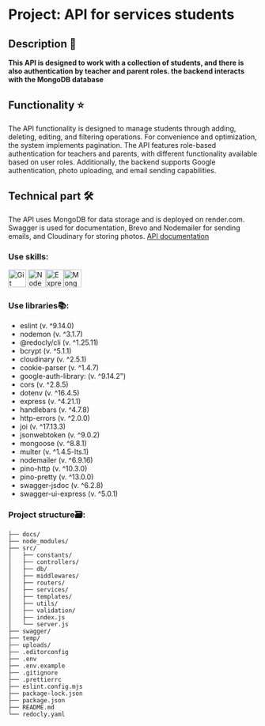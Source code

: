 # Project: API for services students

## Description 📜
**This API is designed to work with a collection of students, and there is also authentication by teacher and parent roles. the backend interacts with the MongoDB database**

## Functionality ⭐
The API functionality is designed to manage students through adding, deleting, editing, and filtering operations. For convenience and optimization, the system implements pagination. The API features role-based authentication for teachers and parents, with different functionality available based on user roles. Additionally, the backend supports Google authentication, photo uploading, and email sending capabilities.

## Technical part 🛠️
The API uses MongoDB for data storage and is deployed on render.com. Swagger is used for documentation, Brevo and Nodemailer for sending emails, and Cloudinary for storing photos.
[API documentation](https://studentsapi-gemi.onrender.com/api-docs)

### Use skills:
<p align="left">
<a href="https://git-scm.com/" target="_blank" rel="noreferrer"><img src="https://raw.githubusercontent.com/danielcranney/readme-generator/main/public/icons/skills/git-colored.svg" width="36" height="36" alt="Git" /></a>
<a href="https://nodejs.org/en/" target="_blank" rel="noreferrer"><img src="https://raw.githubusercontent.com/danielcranney/readme-generator/main/public/icons/skills/nodejs-colored.svg" width="36" height="36" alt="NodeJS" /></a><a href="https://expressjs.com/" target="_blank" rel="noreferrer"><img src="https://raw.githubusercontent.com/danielcranney/readme-generator/main/public/icons/skills/express-colored.svg" width="36" height="36" alt="Express" /></a><a href="https://www.mongodb.com/" target="_blank" rel="noreferrer"><img src="https://raw.githubusercontent.com/danielcranney/readme-generator/main/public/icons/skills/mongodb-colored.svg" width="36" height="36" alt="MongoDB" /></a>
</p>

### Use libraries📚:
- eslint (v. ^9.14.0)
- nodemon (v. ^3.1.7)
- @redocly/cli (v. ^1.25.11)
- bcrypt (v. ^5.1.1)
- cloudinary (v. ^2.5.1)
- cookie-parser (v. ^1.4.7)
- google-auth-library: (v. ^9.14.2")
- cors (v. ^2.8.5)
- dotenv (v. ^16.4.5)
- express (v. ^4.21.1)
- handlebars (v. ^4.7.8)
- http-errors (v. ^2.0.0)
- joi (v. ^17.13.3)
- jsonwebtoken (v. ^9.0.2)
- mongoose (v. ^8.8.1)
- multer (v. ^1.4.5-lts.1)
- nodemailer (v. ^6.9.16)
- pino-http (v. ^10.3.0)
- pino-pretty (v. ^13.0.0)
- swagger-jsdoc (v. ^6.2.8)
- swagger-ui-express (v. ^5.0.1)

### Project structure🗃️:
```
├── docs/
├── node_modules/
├── src/
│   ├── constants/
│   ├── controllers/
│   ├── db/
│   ├── middlewares/
│   ├── routers/
│   ├── services/
│   ├── templates/
│   ├── utils/
│   ├── validation/
│   ├── index.js
│   └── server.js
├── swagger/
├── temp/
├── uploads/
├── .editorconfig
├── .env
├── .env.example
├── .gitignore
├── .prettierrc
├── eslint.config.mjs
├── package-lock.json
├── package.json
├── README.md
└── redocly.yaml
```
